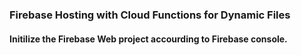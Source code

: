 ### Firebase Hosting with Cloud Functions for Dynamic Files

#### Initilize the Firebase Web project accourding to Firebase console.
